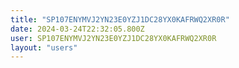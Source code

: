 ```yaml
---
title: "SP107ENYMVJ2YN23E0YZJ1DC28YX0KAFRWQ2XR0R"
date: 2024-03-24T22:32:05.800Z
user: SP107ENYMVJ2YN23E0YZJ1DC28YX0KAFRWQ2XR0R
layout: "users"
---
```

    